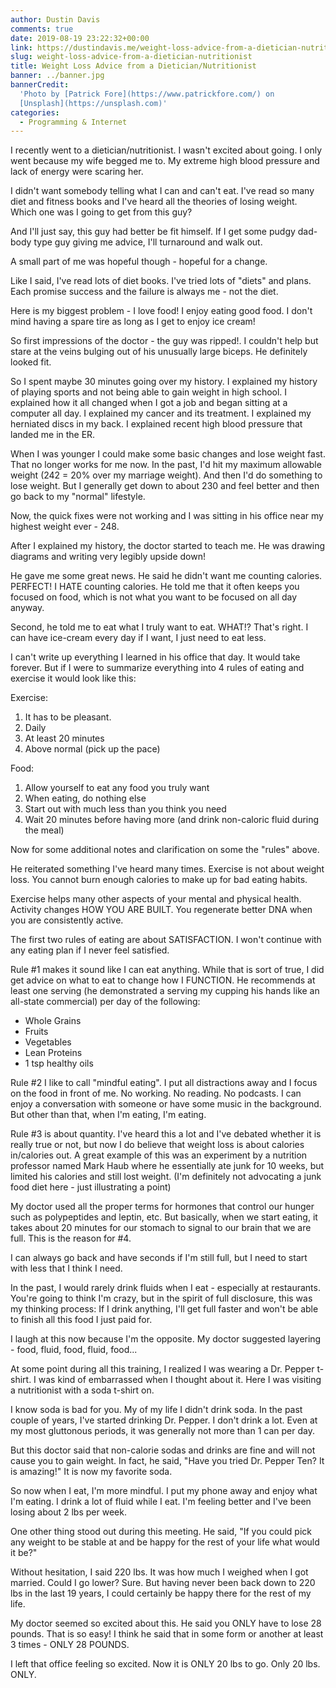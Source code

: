 ```yaml
---
author: Dustin Davis
comments: true
date: 2019-08-19 23:22:32+00:00
link: https://dustindavis.me/weight-loss-advice-from-a-dietician-nutritionist/
slug: weight-loss-advice-from-a-dietician-nutritionist
title: Weight Loss Advice from a Dietician/Nutritionist
banner: ../banner.jpg
bannerCredit:
  'Photo by [Patrick Fore](https://www.patrickfore.com/) on
  [Unsplash](https://unsplash.com)'
categories:
  - Programming & Internet
---
```


I recently went to a dietician/nutritionist. I wasn't excited about going. I
only went because my wife begged me to. My extreme high blood pressure and lack
of energy were scaring her.

I didn't want somebody telling what I can and can't eat. I've read so many diet
and fitness books and I've heard all the theories of losing weight. Which one
was I going to get from this guy?

And I'll just say, this guy had better be fit himself. If I get some pudgy
dad-body type guy giving me advice, I'll turnaround and walk out.

A small part of me was hopeful though - hopeful for a change.

Like I said, I've read lots of diet books. I've tried lots of "diets" and plans.
Each promise success and the failure is always me - not the diet.

Here is my biggest problem - I love food! I enjoy eating good food. I don't mind
having a spare tire as long as I get to enjoy ice cream!

So first impressions of the doctor - the guy was ripped!. I couldn't help but
stare at the veins bulging out of his unusually large biceps. He definitely
looked fit.

So I spent maybe 30 minutes going over my history. I explained my history of
playing sports and not being able to gain weight in high school. I explained how
it all changed when I got a job and began sitting at a computer all day. I
explained my cancer and its treatment. I explained my herniated discs in my
back. I explained recent high blood pressure that landed me in the ER.

When I was younger I could make some basic changes and lose weight fast. That no
longer works for me now. In the past, I'd hit my maximum allowable weight (242 =
20% over my marriage weight). And then I'd do something to lose weight. But I
generally get down to about 230 and feel better and then go back to my "normal"
lifestyle.

Now, the quick fixes were not working and I was sitting in his office near my
highest weight ever - 248.

After I explained my history, the doctor started to teach me. He was drawing
diagrams and writing very legibly upside down!

He gave me some great news. He said he didn't want me counting calories.
PERFECT! I HATE counting calories. He told me that it often keeps you focused on
food, which is not what you want to be focused on all day anyway.

Second, he told me to eat what I truly want to eat. WHAT!? That's right. I can
have ice-cream every day if I want, I just need to eat less.

I can't write up everything I learned in his office that day. It would take
forever. But if I were to summarize everything into 4 rules of eating and
exercise it would look like this:

Exercise:

1. It has to be pleasant.
2. Daily
3. At least 20 minutes
4. Above normal (pick up the pace)

Food:

1. Allow yourself to eat any food you truly want
2. When eating, do nothing else
3. Start out with much less than you think you need
4. Wait 20 minutes before having more (and drink non-caloric fluid during the
   meal)

Now for some additional notes and clarification on some the "rules" above.

He reiterated something I've heard many times. Exercise is not about weight
loss. You cannot burn enough calories to make up for bad eating habits.

Exercise helps many other aspects of your mental and physical health. Activity
changes HOW YOU ARE BUILT. You regenerate better DNA when you are consistently
active.

The first two rules of eating are about SATISFACTION. I won't continue with any
eating plan if I never feel satisfied.

Rule #1 makes it sound like I can eat anything. While that is sort of true, I
did get advice on what to eat to change how I FUNCTION. He recommends at least
one serving (he demonstrated a serving my cupping his hands like an all-state
commercial) per day of the following:

- Whole Grains
- Fruits
- Vegetables
- Lean Proteins
- 1 tsp healthy oils

Rule #2 I like to call "mindful eating". I put all distractions away and I focus
on the food in front of me. No working. No reading. No podcasts. I can enjoy a
conversation with someone or have some music in the background. But other than
that, when I'm eating, I'm eating.

Rule #3 is about quantity. I've heard this a lot and I've debated whether it is
really true or not, but now I do believe that weight loss is about calories
in/calories out. A great example of this was an experiment by a nutrition
professor named Mark Haub where he essentially ate junk for 10 weeks, but
limited his calories and still lost weight. (I'm definitely not advocating a
junk food diet here - just illustrating a point)

My doctor used all the proper terms for hormones that control our hunger such as
polypeptides and leptin, etc. But basically, when we start eating, it takes
about 20 minutes for our stomach to signal to our brain that we are full. This
is the reason for #4.

I can always go back and have seconds if I'm still full, but I need to start
with less that I think I need.

In the past, I would rarely drink fluids when I eat - especially at restaurants.
You're going to think I'm crazy, but in the spirit of full disclosure, this was
my thinking process: If I drink anything, I'll get full faster and won't be able
to finish all this food I just paid for.

I laugh at this now because I'm the opposite. My doctor suggested layering -
food, fluid, food, fluid, food...

At some point during all this training, I realized I was wearing a Dr. Pepper
t-shirt. I was kind of embarrassed when I thought about it. Here I was visiting
a nutritionist with a soda t-shirt on.

I know soda is bad for you. My of my life I didn't drink soda. In the past
couple of years, I've started drinking Dr. Pepper. I don't drink a lot. Even at
my most gluttonous periods, it was generally not more than 1 can per day.

But this doctor said that non-calorie sodas and drinks are fine and will not
cause you to gain weight. In fact, he said, "Have you tried Dr. Pepper Ten? It
is amazing!" It is now my favorite soda.

So now when I eat, I'm more mindful. I put my phone away and enjoy what I'm
eating. I drink a lot of fluid while I eat. I'm feeling better and I've been
losing about 2 lbs per week.

One other thing stood out during this meeting. He said, "If you could pick any
weight to be stable at and be happy for the rest of your life what would it be?"

Without hesitation, I said 220 lbs. It was how much I weighed when I got
married. Could I go lower? Sure. But having never been back down to 220 lbs in
the last 19 years, I could certainly be happy there for the rest of my life.

My doctor seemed so excited about this. He said you ONLY have to lose 28 pounds.
That is so easy! I think he said that in some form or another at least 3 times -
ONLY 28 POUNDS.

I left that office feeling so excited. Now it is ONLY 20 lbs to go. Only 20 lbs.
ONLY.
